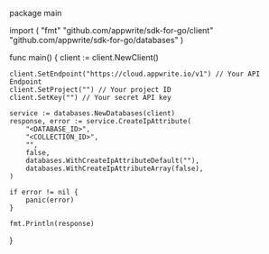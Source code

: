 package main

import (
    "fmt"
    "github.com/appwrite/sdk-for-go/client"
    "github.com/appwrite/sdk-for-go/databases"
)

func main() {
    client := client.NewClient()

    client.SetEndpoint("https://cloud.appwrite.io/v1") // Your API Endpoint
    client.SetProject("") // Your project ID
    client.SetKey("") // Your secret API key

    service := databases.NewDatabases(client)
    response, error := service.CreateIpAttribute(
        "<DATABASE_ID>",
        "<COLLECTION_ID>",
        "",
        false,
        databases.WithCreateIpAttributeDefault(""),
        databases.WithCreateIpAttributeArray(false),
    )

    if error != nil {
        panic(error)
    }

    fmt.Println(response)
}
